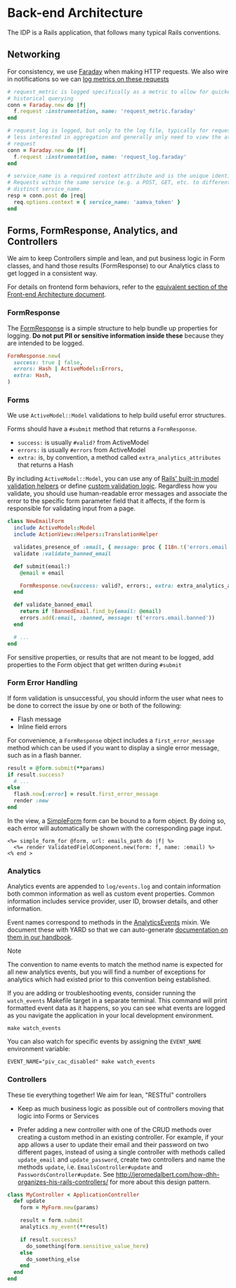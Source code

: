 # Back-end Architecture

The IDP is a Rails application, that follows many typical Rails conventions.

## Networking

For consistency, we use [Faraday](https://github.com/lostisland/faraday)
when making HTTP requests. We also wire in notifications so we can
[log metrics on these requests](../config/initializers/faraday.rb)

```ruby
# request_metric is logged specifically as a metric to allow for quicker data aggregation and
# historical querying
conn = Faraday.new do |f|
  f.request :instrumentation, name: 'request_metric.faraday'
end

# request_log is logged, but only to the log file, typically for requests where we are
# less interested in aggregation and generally only need to view the attributes of a specific
# request
conn = Faraday.new do |f|
  f.request :instrumentation, name: 'request_log.faraday'
end

# service_name is a required context attribute and is the unique identifier for the request.
# Requests within the same service (e.g. a POST, GET, etc. to different resources) should have a
# distinct service_name.
resp = conn.post do |req|
  req.options.context = { service_name: 'aamva_token' }
end
```

## Forms, FormResponse, Analytics, and Controllers

We aim to keep Controllers simple and lean, and put business logic in Form
classes, and hand those results (FormResponse) to our Analytics class to get
logged in a consistent way.

For details on frontend form behaviors, refer to the [equivalent section of the Front-end Architecture document](./frontend.md#forms).

### FormResponse

The [FormResponse](../app/services/form_response.rb) is a simple structure to help
bundle up properties for logging. **Do not put PII or sensitive information
inside these** because they are intended to be logged.

```ruby
FormResponse.new(
  success: true | false,
  errors: Hash | ActiveModel::Errors,
  extra: Hash,
)
```

### Forms

We use `ActiveModel::Model` validations to help build useful error structures.

Forms should have a `#submit` method that returns a `FormResponse`.
- `success:` is usually `#valid?` from ActiveModel
- `errors:` is usually `#errors` from ActiveModel
- `extra:` is, by convention, a method called `extra_analytics_attributes` that
  returns a Hash

By including `ActiveModel::Model`, you can use any of [Rails' built-in model validation helpers](https://guides.rubyonrails.org/active_record_validations.html#validation-helpers)
or define [custom validation logic](https://guides.rubyonrails.org/active_record_validations.html#custom-methods).
Regardless how you validate, you should use human-readable error messages and associate the error to
the specific form parameter field that it affects, if the form is responsible for validating input
from a page.

```rb
class NewEmailForm
  include ActiveModel::Model
  include ActionView::Helpers::TranslationHelper

  validates_presence_of :email, { message: proc { I18n.t('errors.email.blank')} }
  validate :validate_banned_email

  def submit(email:)
    @email = email

    FormResponse.new(success: valid?, errors:, extra: extra_analytics_attributes)
  end

  def validate_banned_email
    return if !BannedEmail.find_by(email: @email)
    errors.add(:email, :banned, message: t('errors.email.banned'))
  end

  # ...
end
```

For sensitive properties, or results that are not meant to be logged, add
properties to the Form object that get written during `#submit`

### Form Error Handling

If form validation is unsuccessful, you should inform the user what nees to be done to correct the
issue by one or both of the following:

- Flash message
- Inline field errors

For convenience, a `FormResponse` object includes a `first_error_message` method which can be used
if you want to display a single error message, such as in a flash banner.

```rb
result = @form.submit(**params)
if result.success?
  # ...
else
  flash.now[:error] = result.first_error_message
  render :new
end
```

In the view, a [SimpleForm](https://github.com/heartcombo/simple_form) form can be bound to a form
object. By doing so, each error will automatically be shown with the corresponding page input.

```erb
<%= simple_form_for @form, url: emails_path do |f| %>
  <%= render ValidatedFieldComponent.new(form: f, name: :email) %>
<% end >
```

### Analytics

Analytics events are appended to `log/events.log` and contain information both common information as
well as custom event properties. Common information includes service provider, user ID, browser
details, and other information.

Event names correspond to methods in the [AnalyticsEvents](../app/services/analytics_events.rb)
mixin. We document these with YARD so that we can auto-generate
[documentation on them in our handbook][analytics-handbook].

> [!NOTE]
> The convention to name events to match the method name is expected for all new analytics events,
> but you will find a number of exceptions for analytics which had existed prior to this convention
> being established.

If you are adding or troubleshooting events, consider running the `watch_events` Makefile target in
a separate terminal. This command will print formatted event data as it happens, so you can see what
events are logged as you navigate the application in your local development environment.

```
make watch_events
```

You can also watch for specific events by assigning the `EVENT_NAME` environment variable:

```
EVENT_NAME="piv_cac_disabled" make watch_events
```

[analytics-handbook]: https://handbook.login.gov/articles/analytics-events.html

### Controllers

These tie everything together! We aim for lean, "RESTful" controllers

* Keep as much business logic as possible out of controllers moving that logic
  into Forms or Services

* Prefer adding a new controller with one of the CRUD methods over creating a
  custom method in an existing controller. For example, if your app allows a
  user to update their email and their password on two different pages, instead of
  using a single controller with methods called `update_email` and
  `update_password`, create two controllers and name the methods `update`, i.e.
  `EmailsController#update` and `PasswordsController#update`. See
  http://jeromedalbert.com/how-dhh-organizes-his-rails-controllers/ for more about
  this design pattern.


```ruby
class MyController < ApplicationController
  def update
    form = MyForm.new(params)

    result = form.submit
    analytics.my_event(**result)

    if result.success?
      do_something(form.sensitive_value_here)
    else
      do_something_else
    end
  end
end
```
